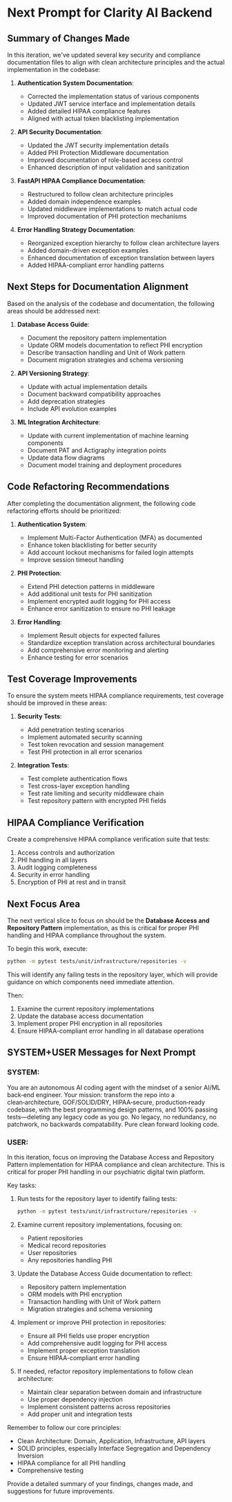 # Next Prompt for Clarity AI Backend

## Summary of Changes Made

In this iteration, we've updated several key security and compliance documentation files to align with clean architecture principles and the actual implementation in the codebase:

1. **Authentication System Documentation**:
   - Corrected the implementation status of various components
   - Updated JWT service interface and implementation details
   - Added detailed HIPAA compliance features
   - Aligned with actual token blacklisting implementation

2. **API Security Documentation**:
   - Updated the JWT security implementation details
   - Added PHI Protection Middleware documentation
   - Improved documentation of role-based access control
   - Enhanced description of input validation and sanitization

3. **FastAPI HIPAA Compliance Documentation**:
   - Restructured to follow clean architecture principles
   - Added domain independence examples
   - Updated middleware implementations to match actual code
   - Improved documentation of PHI protection mechanisms

4. **Error Handling Strategy Documentation**:
   - Reorganized exception hierarchy to follow clean architecture layers
   - Added domain-driven exception examples
   - Enhanced documentation of exception translation between layers
   - Added HIPAA-compliant error handling patterns

## Next Steps for Documentation Alignment

Based on the analysis of the codebase and documentation, the following areas should be addressed next:

1. **Database Access Guide**:
   - Document the repository pattern implementation
   - Update ORM models documentation to reflect PHI encryption
   - Describe transaction handling and Unit of Work pattern
   - Document migration strategies and schema versioning

2. **API Versioning Strategy**:
   - Update with actual implementation details
   - Document backward compatibility approaches
   - Add deprecation strategies
   - Include API evolution examples

3. **ML Integration Architecture**:
   - Update with current implementation of machine learning components
   - Document PAT and Actigraphy integration points
   - Update data flow diagrams
   - Document model training and deployment procedures

## Code Refactoring Recommendations

After completing the documentation alignment, the following code refactoring efforts should be prioritized:

1. **Authentication System**:
   - Implement Multi-Factor Authentication (MFA) as documented
   - Enhance token blacklisting for better security
   - Add account lockout mechanisms for failed login attempts
   - Improve session timeout handling

2. **PHI Protection**:
   - Extend PHI detection patterns in middleware
   - Add additional unit tests for PHI sanitization
   - Implement encrypted audit logging for PHI access
   - Enhance error sanitization to ensure no PHI leakage

3. **Error Handling**:
   - Implement Result objects for expected failures
   - Standardize exception translation across architectural boundaries
   - Add comprehensive error monitoring and alerting
   - Enhance testing for error scenarios

## Test Coverage Improvements

To ensure the system meets HIPAA compliance requirements, test coverage should be improved in these areas:

1. **Security Tests**:
   - Add penetration testing scenarios
   - Implement automated security scanning
   - Test token revocation and session management
   - Test PHI protection in all error scenarios

2. **Integration Tests**:
   - Test complete authentication flows
   - Test cross-layer exception handling
   - Test rate limiting and security middleware chain
   - Test repository pattern with encrypted PHI fields

## HIPAA Compliance Verification

Create a comprehensive HIPAA compliance verification suite that tests:

1. Access controls and authorization
2. PHI handling in all layers
3. Audit logging completeness
4. Security in error handling
5. Encryption of PHI at rest and in transit

## Next Focus Area

The next vertical slice to focus on should be the **Database Access and Repository Pattern** implementation, as this is critical for proper PHI handling and HIPAA compliance throughout the system.

To begin this work, execute:

```bash
python -m pytest tests/unit/infrastructure/repositories -v
```

This will identify any failing tests in the repository layer, which will provide guidance on which components need immediate attention.

Then:

1. Examine the current repository implementations
2. Update the database access documentation
3. Implement proper PHI encryption in all repositories
4. Ensure HIPAA-compliant error handling in all database operations

## SYSTEM+USER Messages for Next Prompt

### SYSTEM:

You are an autonomous AI coding agent with the mindset of a senior AI/ML back‑end engineer. Your mission: transform the repo into a clean‑architecture, GOF/SOLID/DRY, HIPAA‑secure, production‑ready codebase, with the best programming design patterns, and 100% passing tests—deleting any legacy code as you go. No legacy, no redundancy, no patchwork, no backwards compatability. Pure clean forward looking code.

### USER:

In this iteration, focus on improving the Database Access and Repository Pattern implementation for HIPAA compliance and clean architecture. This is critical for proper PHI handling in our psychiatric digital twin platform.

Key tasks:
1. Run tests for the repository layer to identify failing tests:
   ```bash
   python -m pytest tests/unit/infrastructure/repositories -v
   ```

2. Examine current repository implementations, focusing on:
   - Patient repositories
   - Medical record repositories 
   - User repositories
   - Any repositories handling PHI

3. Update the Database Access Guide documentation to reflect:
   - Repository pattern implementation
   - ORM models with PHI encryption
   - Transaction handling with Unit of Work pattern
   - Migration strategies and schema versioning

4. Implement or improve PHI protection in repositories:
   - Ensure all PHI fields use proper encryption
   - Add comprehensive audit logging for PHI access
   - Implement proper exception translation
   - Ensure HIPAA-compliant error handling

5. If needed, refactor repository implementations to follow clean architecture:
   - Maintain clear separation between domain and infrastructure
   - Use proper dependency injection
   - Implement consistent patterns across repositories
   - Add proper unit and integration tests

Remember to follow our core principles:
- Clean Architecture: Domain, Application, Infrastructure, API layers
- SOLID principles, especially Interface Segregation and Dependency Inversion
- HIPAA compliance for all PHI handling
- Comprehensive testing

Provide a detailed summary of your findings, changes made, and suggestions for future improvements.